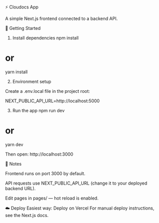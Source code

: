 ⚡ Cloudocs App

A simple Next.js frontend connected to a backend API.

🚀 Getting Started
1. Install dependencies
npm install
# or
yarn install

2. Environment setup

Create a .env.local file in the project root:

NEXT_PUBLIC_API_URL=http://localhost:5000

3. Run the app
npm run dev
# or
yarn dev


Then open: http://localhost:3000

🧩 Notes

Frontend runs on port 3000 by default.

API requests use NEXT_PUBLIC_API_URL (change it to your deployed backend URL).

Edit pages in pages/ — hot reload is enabled.

☁️ Deploy
Easiest way: Deploy on Vercel
For manual deploy instructions, see the Next.js docs.